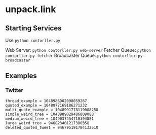 # unpack.link

## Starting Services

Use `python contorller.py`

Web Server: `python contorller.py web-server`
Fetcher Queue: `python contorller.py fetcher`
Broadcaster Queue: `python contorller.py broadcaster`

## Examples
### Twitter
```
thread_example = 1048986902098059267
quoted_example = 1048977169186271232
multi_quote_example = 1048991778119008258
simple_weird_tree = 1048989029486809088
medium_weird_tree = 1049037454710394881
large_weird_tree = 946823401217380358
deleted_quoted_tweet = 946795191784132610
```
